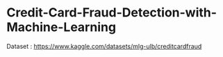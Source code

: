 # Credit-Card-Fraud-Detection-with-Machine-Learning

Dataset : https://www.kaggle.com/datasets/mlg-ulb/creditcardfraud
